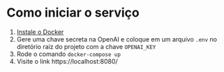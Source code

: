 # Como iniciar o serviço

1. [Instale o Docker](https://docs.docker.com/engine/install/)
2. Gere uma chave secreta na OpenAI e coloque em um arquivo `.env` no diretório raíz do projeto com a chave `OPENAI_KEY`
3. Rode o comando `docker-compose up`
4. Visite o link https://localhost:8080/